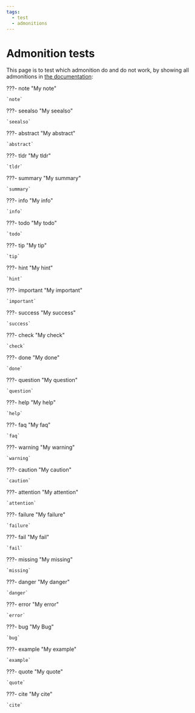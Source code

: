 ```yaml
---
tags:
  - test
  - admonitions
---
```


# Admonition tests

This page is to test which admonition do and do not work,
by showing all admonitions in [the documentation](https://mkdocs-material-rtd-test.readthedocs.io/en/latest/reference/admonitions/#supported-types):

???- note "My note"

    `note`

???- seealso "My seealso"

    `seealso`

???- abstract "My abstract"

    `abstract`

???- tldr "My tldr"

    `tldr`

???- summary "My summary"

    `summary`

???- info "My info"

    `info`

???- todo "My todo"

    `todo`

???- tip "My tip"

    `tip`

???- hint "My hint"

    `hint`

???- important "My important"

    `important`

???- success "My success"

    `success`

???- check "My check"

    `check`

???- done "My done"

    `done`

???- question "My question"

    `question`

???- help "My help"

    `help`

???- faq "My faq"

    `faq`

???- warning "My warning"

    `warning`

???- caution "My caution"

    `caution`

???- attention "My attention"

    `attention`

???- failure "My failure"

    `failure`

???- fail "My fail"

    `fail`

???- missing "My missing"

    `missing`

???- danger "My danger"

    `danger`

???- error "My error"

    `error`

???- bug "My Bug"

    `bug`

???- example "My example"

    `example`

???- quote "My quote"

    `quote`

???- cite "My cite"

    `cite`
